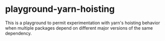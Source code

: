 # playground-yarn-hoisting

This is a playground to permit experimentation with yarn's hoisting behavior when multiple packages depend on different major versions of the same dependency.

